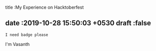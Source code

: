 title	:My Experience on Hacktoberfest

date  :2019-10-28 15:50:03 +0530
draft :false
----------------------------
    I need badge please
I'm Vasanth
